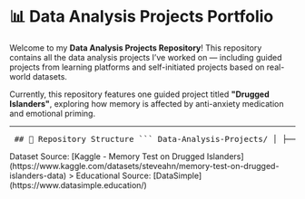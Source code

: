 # 📊 Data Analysis Projects Portfolio

Welcome to my **Data Analysis Projects Repository**! This repository contains all the data analysis projects I’ve worked on — including guided projects from learning platforms and self-initiated projects based on real-world datasets.

Currently, this repository features one guided project titled **"Drugged Islanders"**, exploring how memory is affected by anti-anxiety medication and emotional priming.

---

<pre> ## 📁 Repository Structure ``` Data-Analysis-Projects/ │ ├── Guided_Projects/ │ └── Drugged_Islanders/ │ └── drugged_islanders_analysis.ipynb │ ├── Self_Learned_Projects/ # (Empty for now) │ └── README.md ``` </pre

---

## 🧑‍🏫 Guided Projects

### 📌 [Drugged Islanders](Guided_Projects/Drugged_Islanders)

**Dataset**: [Memory Test on Drugged Islanders – Kaggle](https://www.kaggle.com/datasets/steveahn/memory-test-on-drugged-islanders-data)

#### 📖 Context:
This project investigates the **effects of anti-anxiety medication on memory recall**, particularly when participants are emotionally primed with either *happy* or *sad* memories. The experiment uses fictional "Islanders" modeled after human psychological behavior under external stimuli.

- **Drugs Tested**:
  - **A** – *Alprazolam (Xanax)*: Long-term effect
  - **T** – *Triazolam (Halcion)*: Short-term effect
  - **S** – *Sugar Tablet (Placebo)*

- **Dosage Groups**:
  - A: 1mg, 3mg, 5mg
  - T: 0.25mg, 0.5mg, 0.75mg
  - S: 1 tab, 2 tabs, 3 tabs

- **Study Design**:
  - Memory was tested daily for one week
  - Participants were primed with happy or sad memories 10 minutes prior to testing
  - The goal was to simulate memory and addiction effects under medication

#### 🧪 Key Analysis Tasks:
- Data Cleaning and Preprocessing
- Exploratory Data Analysis (EDA)
- Distributional Analysis by Drug Type and Dosage
- Impact of Mood (Happy vs Sad) on Memory Scores
- Visualizations of Mean Score Trends Across the Week
- Insights on Drug Efficacy and Potential Side Effects on Recall

#### 🧰 Tools Used:
- Python
- pandas, numpy
- matplotlib, seaborn

---

## 🧪 Self-Learned Projects

Coming soon...

---

## 📈 Skills Demonstrated

- Data wrangling and feature engineering
- Exploratory data analysis
- Group-wise comparison and visualization
- Handling categorical vs numerical variables
- Drawing insights from experimental psychology data
---

> Dataset Source: [Kaggle - Memory Test on Drugged Islanders](https://www.kaggle.com/datasets/steveahn/memory-test-on-drugged-islanders-data)  
> Educational Source: [DataSimple](https://www.datasimple.education/)
